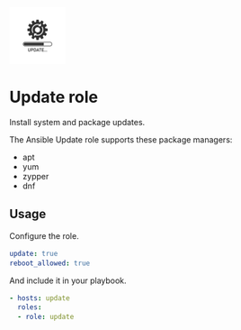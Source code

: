 <img src="/logos/update.png" alt="update logo" width="100" height="100">

# Update role

Install system and package updates.

The Ansible Update role supports these package managers:

* apt
* yum
* zypper
* dnf

## Usage

Configure the role.

```yml
update: true
reboot_allowed: true
```

And include it in your playbook.

```yml
- hosts: update
  roles:
  - role: update
```
